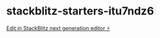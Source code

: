# stackblitz-starters-itu7ndz6

[Edit in StackBlitz next generation editor ⚡️](https://stackblitz.com/~/github.com/Varun20022/stackblitz-starters-itu7ndz6)